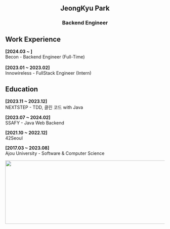 <h2 align="center">JeongKyu Park</h2>
<h3 align="center">Backend Engineer</h3>

<h2>Work Experience</h2>

**[2024.03 ~ ]**<br>
Becon - Backend Engineer (Full-Time) <br><br>
**[2023.01 ~ 2023.02]**<br>
Innowireless - FullStack Engineer (Intern)

<h2>Education</h2>

**[2023.11 ~ 2023.12]**<br>
NEXTSTEP - TDD, 클린 코드 with Java <br>

**[2023.07 ~ 2024.02]**<br>
SSAFY - Java Web Backend<br>

**[2021.10 ~ 2022.12]**<br>
42Seoul

**[2017.03 ~ 2023.08]**<br>
Ajou University - Software & Computer Science

<a href="https://github.com/devxb/gitanimals">
  <img src="https://render.gitanimals.org/farms/{jeounpar}" width="1000" height="200"/>
</a>
